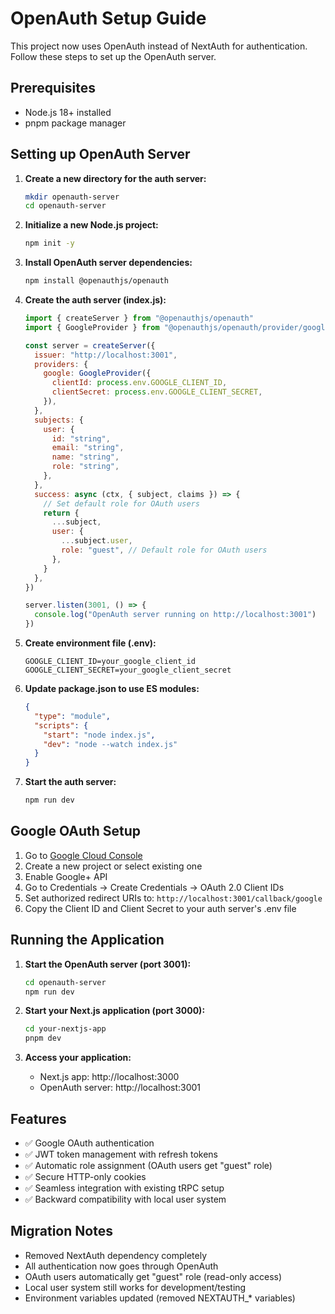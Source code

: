# OpenAuth Setup Guide

This project now uses OpenAuth instead of NextAuth for authentication. Follow these steps to set up the OpenAuth server.

## Prerequisites

-   Node.js 18+ installed
-   pnpm package manager

## Setting up OpenAuth Server

1. **Create a new directory for the auth server:**

    ```bash
    mkdir openauth-server
    cd openauth-server
    ```

2. **Initialize a new Node.js project:**

    ```bash
    npm init -y
    ```

3. **Install OpenAuth server dependencies:**

    ```bash
    npm install @openauthjs/openauth
    ```

4. **Create the auth server (index.js):**

    ```javascript
    import { createServer } from "@openauthjs/openauth"
    import { GoogleProvider } from "@openauthjs/openauth/provider/google"

    const server = createServer({
      issuer: "http://localhost:3001",
      providers: {
        google: GoogleProvider({
          clientId: process.env.GOOGLE_CLIENT_ID,
          clientSecret: process.env.GOOGLE_CLIENT_SECRET,
        }),
      },
      subjects: {
        user: {
          id: "string",
          email: "string",
          name: "string",
          role: "string",
        },
      },
      success: async (ctx, { subject, claims }) => {
        // Set default role for OAuth users
        return {
          ...subject,
          user: {
            ...subject.user,
            role: "guest", // Default role for OAuth users
          },
        }
      },
    })

    server.listen(3001, () => {
      console.log("OpenAuth server running on http://localhost:3001")
    })
    ```

5. **Create environment file (.env):**

    ```
    GOOGLE_CLIENT_ID=your_google_client_id
    GOOGLE_CLIENT_SECRET=your_google_client_secret
    ```

6. **Update package.json to use ES modules:**

    ```json
    {
      "type": "module",
      "scripts": {
        "start": "node index.js",
        "dev": "node --watch index.js"
      }
    }
    ```

7. **Start the auth server:**
    ```bash
    npm run dev
    ```

## Google OAuth Setup

1. Go to [Google Cloud Console](https://console.cloud.google.com/)
2. Create a new project or select existing one
3. Enable Google+ API
4. Go to Credentials → Create Credentials → OAuth 2.0 Client IDs
5. Set authorized redirect URIs to: `http://localhost:3001/callback/google`
6. Copy the Client ID and Client Secret to your auth server's .env file

## Running the Application

1. **Start the OpenAuth server (port 3001):**

    ```bash
    cd openauth-server
    npm run dev
    ```

2. **Start your Next.js application (port 3000):**

    ```bash
    cd your-nextjs-app
    pnpm dev
    ```

3. **Access your application:**
    - Next.js app: http://localhost:3000
    - OpenAuth server: http://localhost:3001

## Features

-   ✅ Google OAuth authentication
-   ✅ JWT token management with refresh tokens
-   ✅ Automatic role assignment (OAuth users get "guest" role)
-   ✅ Secure HTTP-only cookies
-   ✅ Seamless integration with existing tRPC setup
-   ✅ Backward compatibility with local user system

## Migration Notes

-   Removed NextAuth dependency completely
-   All authentication now goes through OpenAuth
-   OAuth users automatically get "guest" role (read-only access)
-   Local user system still works for development/testing
-   Environment variables updated (removed NEXTAUTH\_\* variables)
